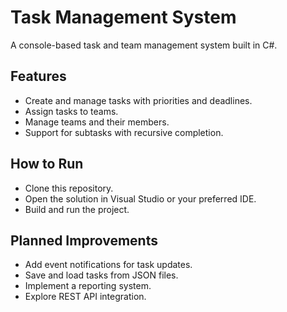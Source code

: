 # Task Management System

A console-based task and team management system built in C#.

## Features
- Create and manage tasks with priorities and deadlines.
- Assign tasks to teams.
- Manage teams and their members.
- Support for subtasks with recursive completion.

## How to Run
- Clone this repository.
- Open the solution in Visual Studio or your preferred IDE.
- Build and run the project.

## Planned Improvements
- Add event notifications for task updates.
- Save and load tasks from JSON files.
- Implement a reporting system.
- Explore REST API integration.